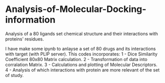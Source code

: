 # Analysis-of-Molecular-Docking-information
Analysis of a 80 ligands set chemical structure and their interactions with proteins' residues.

I have make some ipynb to anlayse a set of 80 drugs and its interactions with target (with PLIP server). 
This codes incorporates: 
1 - Dice Similarity Coefficient 80x80 Matrix calculation. 
2 - Transformation of data into corralation Matrix. 
3 - Calculations and plotting of Molecular Descriptors.  
4 - Analysis of which interactions with protein are more relevant of the set of study.
